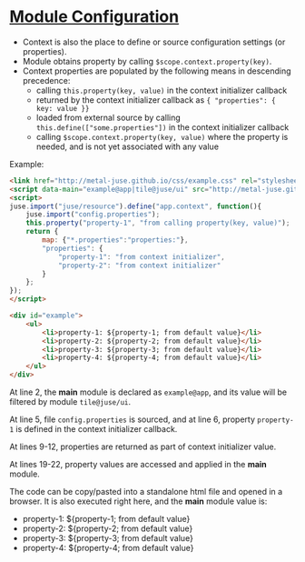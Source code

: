 # [Module Configuration](..)

* Context is also the place to define or source configuration settings (or properties).
* Module obtains property by calling `$scope.context.property(key)`.
* Context properties are populated by the following means in descending precedence:
    * calling `this.property(key, value)` in the context initializer callback
    * returned by the context initializer callback as `{ "properties": { key: value }}`
    * loaded from external source by calling `this.define(["some.properties"])` in the context initializer callback
    * calling `$scope.context.property(key, value)` where the property is needed, and is not yet associated with any value

Example:

```html
<link href="http://metal-juse.github.io/css/example.css" rel="stylesheet"/>
<script data-main="example@app|tile@juse/ui" src="http://metal-juse.github.io/juse-up.min.js"></script>
<script>
juse.import("juse/resource").define("app.context", function(){
	juse.import("config.properties");
	this.property("property-1", "from calling property(key, value)");
	return {
		map: {"*.properties":"properties:"},
		"properties": {
			"property-1": "from context initializer",
			"property-2": "from context initializer"
		}
	};
});
</script>

<div id="example">
	<ul>
		<li>property-1: ${property-1; from default value}</li>
		<li>property-2: ${property-2; from default value}</li>
		<li>property-3: ${property-3; from default value}</li>
		<li>property-4: ${property-4; from default value}</li>
	</ul>
</div>
```

At line 2, the **main** module is declared as `example@app`, and its value will be filtered by module `tile@juse/ui`.

At line 5, file `config.properties` is sourced, and at line 6, property `property-1` is defined in the context initializer callback.

At lines 9-12, properties are returned as part of context initializer value.

At lines 19-22, property values are accessed and applied in the **main** module.

The code can be copy/pasted into a standalone html file and opened in a browser.
It is also executed right here, and the **main** module value is:

<section>
<link href="http://metal-juse.github.io/css/example.css" rel="stylesheet"/>
<script data-main="example@app|tile@juse/ui" src="http://metal-juse.github.io/juse-up.min.js"></script>
<script>
juse.import("juse/resource").define("app.context", function(){
	juse.import("config.properties");
	this.property("property-1", "from calling property(key, value)");
	return {
		map: {"*.properties":"properties:"},
		"properties": {
			"property-1": "from context initializer",
			"property-2": "from context initializer"
		}
	};
});
</script>

<div id="example">
	<ul>
		<li>property-1: ${property-1; from default value}</li>
		<li>property-2: ${property-2; from default value}</li>
		<li>property-3: ${property-3; from default value}</li>
		<li>property-4: ${property-4; from default value}</li>
	</ul>
</div>
</section>
